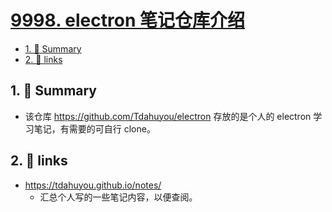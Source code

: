 # [9998. electron 笔记仓库介绍](https://github.com/Tdahuyou/electron/tree/main/9998.%20electron%20%E7%AC%94%E8%AE%B0%E4%BB%93%E5%BA%93%E4%BB%8B%E7%BB%8D)

<!-- region:toc -->
- [1. 📝 Summary](#1--summary)
- [2. 🔗 links](#2--links)
<!-- endregion:toc -->
## 1. 📝 Summary

- 该仓库 https://github.com/Tdahuyou/electron 存放的是个人的 electron 学习笔记，有需要的可自行 clone。

## 2. 🔗 links

- https://tdahuyou.github.io/notes/
  - 汇总个人写的一些笔记内容，以便查阅。

